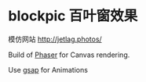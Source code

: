 # blockpic 百叶窗效果

模仿网站 http://jetlag.photos/

Build of [Phaser](http://phaser.io/) for Canvas rendering.

Use [gsap](https://greensock.com/gsap) for Animations






